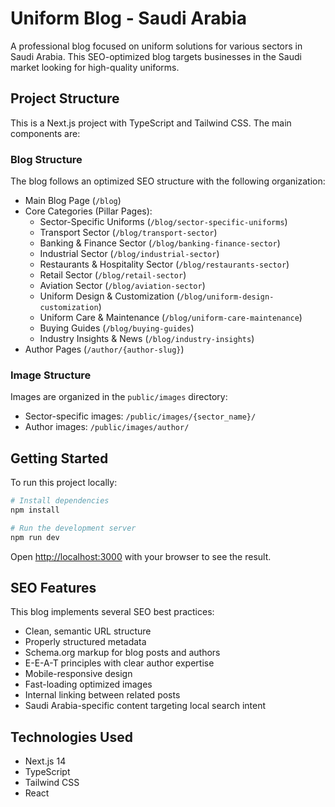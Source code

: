 # Uniform Blog - Saudi Arabia

A professional blog focused on uniform solutions for various sectors in Saudi Arabia. This SEO-optimized blog targets businesses in the Saudi market looking for high-quality uniforms.

## Project Structure

This is a Next.js project with TypeScript and Tailwind CSS. The main components are:

### Blog Structure

The blog follows an optimized SEO structure with the following organization:

- Main Blog Page (`/blog`)
- Core Categories (Pillar Pages):
  - Sector-Specific Uniforms (`/blog/sector-specific-uniforms`)
  - Transport Sector (`/blog/transport-sector`)
  - Banking & Finance Sector (`/blog/banking-finance-sector`)
  - Industrial Sector (`/blog/industrial-sector`)
  - Restaurants & Hospitality Sector (`/blog/restaurants-sector`)
  - Retail Sector (`/blog/retail-sector`)
  - Aviation Sector (`/blog/aviation-sector`)
  - Uniform Design & Customization (`/blog/uniform-design-customization`)
  - Uniform Care & Maintenance (`/blog/uniform-care-maintenance`)
  - Buying Guides (`/blog/buying-guides`)
  - Industry Insights & News (`/blog/industry-insights`)
- Author Pages (`/author/{author-slug}`)

### Image Structure

Images are organized in the `public/images` directory:

- Sector-specific images: `/public/images/{sector_name}/`
- Author images: `/public/images/author/`

## Getting Started

To run this project locally:

```bash
# Install dependencies
npm install

# Run the development server
npm run dev
```

Open [http://localhost:3000](http://localhost:3000) with your browser to see the result.

## SEO Features

This blog implements several SEO best practices:

- Clean, semantic URL structure
- Properly structured metadata
- Schema.org markup for blog posts and authors
- E-E-A-T principles with clear author expertise
- Mobile-responsive design
- Fast-loading optimized images
- Internal linking between related posts
- Saudi Arabia-specific content targeting local search intent

## Technologies Used

- Next.js 14
- TypeScript
- Tailwind CSS
- React 